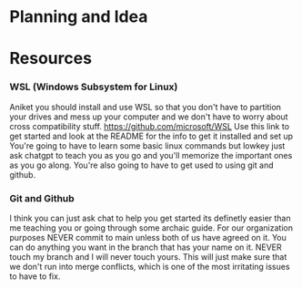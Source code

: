 # Planning and Idea 


# Resources 
### WSL (Windows Subsystem for Linux)
Aniket you should install and use WSL so that you don't have to partition your drives and mess up your computer and we don't have to worry about cross compatibility stuff. 
https://github.com/microsoft/WSL
Use this link to get started and look at the README for the info to get it installed and set up 
You're going to have to learn some basic linux commands but lowkey just ask chatgpt to teach you as you go and you'll memorize the important ones as you go along. You're also going to have to get used to using git and github. 

### Git and Github
I think you can just ask chat to help you get started its definetly easier than me teaching you or going through some archaic guide. 
For our organization purposes NEVER commit to main unless both of us have agreed on it. You can do anything you want in the branch that has your name on it. NEVER touch my branch and I will never touch yours. This will just make sure that we don't run into merge conflicts, which is one of the most irritating issues to have to fix.
